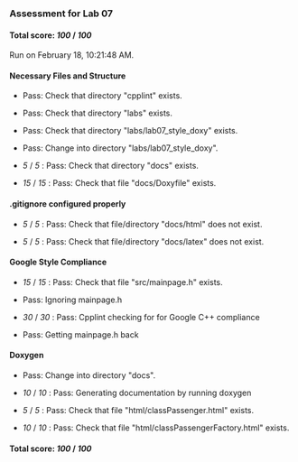 ### Assessment for Lab 07

#### Total score: _100_ / _100_

Run on February 18, 10:21:48 AM.


#### Necessary Files and Structure

+ Pass: Check that directory "cpplint" exists.

+ Pass: Check that directory "labs" exists.

+ Pass: Check that directory "labs/lab07_style_doxy" exists.

+ Pass: Change into directory "labs/lab07_style_doxy".

+  _5_ / _5_ : Pass: Check that directory "docs" exists.

+  _15_ / _15_ : Pass: Check that file "docs/Doxyfile" exists.


#### .gitignore configured properly

+  _5_ / _5_ : Pass: Check that file/directory "docs/html" does not exist.

+  _5_ / _5_ : Pass: Check that file/directory "docs/latex" does not exist.


#### Google Style Compliance

+  _15_ / _15_ : Pass: Check that file "src/mainpage.h" exists.

+ Pass: Ignoring mainpage.h



+  _30_ / _30_ : Pass: Cpplint checking for for Google C++ compliance

+ Pass: Getting mainpage.h back




#### Doxygen

+ Pass: Change into directory "docs".

+  _10_ / _10_ : Pass: Generating documentation by running doxygen

+  _5_ / _5_ : Pass: Check that file "html/classPassenger.html" exists.

+  _10_ / _10_ : Pass: Check that file "html/classPassengerFactory.html" exists.

#### Total score: _100_ / _100_


